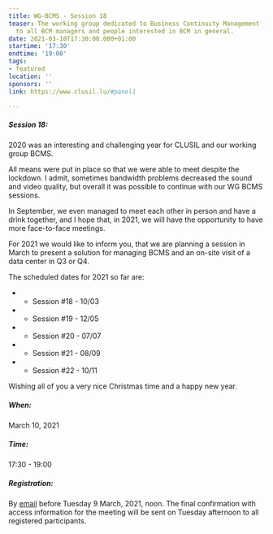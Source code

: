```yaml
---
title: WG-BCMS - Session 18
teaser: The working group dedicated to Business Continuity Management (BCMS) is addressed
  to all BCM managers and people interested in BCM in general.
date: 2021-03-10T17:30:00.000+01:00
startime: '17:30'
endtime: '19:00'
tags:
- featured
location: ''
sponsors: ''
link: https://www.clusil.lu/#panel1

---
```

##### **Session 18**:

2020 was an interesting and challenging year for CLUSIL and our working group BCMS.

All means were put in place so that we were able to meet despite the lockdown. I admit, sometimes bandwidth problems decreased the sound and video quality, but overall it was possible to continue with our WG BCMS sessions.

In September, we even managed to meet each other in person and have a drink together, and I hope that, in 2021, we will have the opportunity to have more face-to-face meetings.

For 2021 we would like to inform you, that we are planning a session in March to present a solution for managing BCMS and an on-site visit of a data center in Q3 or Q4.

The scheduled dates for 2021 so far are:

* - Session #18 - 10/03
* - Session #19 - 12/05
* - Session #20 - 07/07
* - Session #21 - 08/09
* - Session #22 - 10/11

Wishing all of you a very nice Christmas time and a happy new year.

##### When:

March 10, 2021

##### Time:

17:30 - 19:00

##### Registration:

By [email](mailto:secgen@clusil.lu) before Tuesday 9 March, 2021, noon. The final confirmation with access information for the meeting will be sent on Tuesday afternoon to all registered participants.